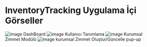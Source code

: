 # InventoryTracking Uygulama İçi Görseller
![image](https://github.com/skenanoglu/InventoryTracking/assets/77547038/fb4c58de-b2ca-4c0e-bcc3-9543c46dee37)
DashBoard
![image](https://github.com/skenanoglu/InventoryTracking/assets/77547038/7e8119f0-78fd-4b33-b212-f2c0f9ce818b)
Kullanıcı Tanımlama
![image](https://github.com/skenanoglu/InventoryTracking/assets/77547038/b1f82cdd-8f17-4296-8d40-9a2953c99c25)
Kurumsal Zimmet Modülü
![image](https://github.com/skenanoglu/InventoryTracking/assets/77547038/ddfba69b-8490-47c8-bf7a-146240ea2ce2)
kurumsal Zimmet Oluştur/Güncelle pup-up
